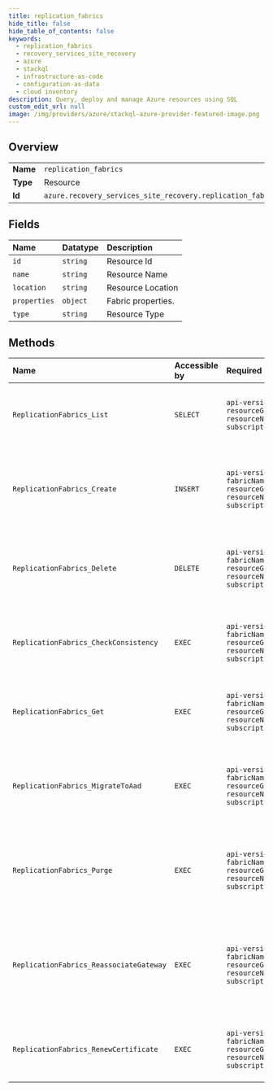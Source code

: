 ```yaml
---
title: replication_fabrics
hide_title: false
hide_table_of_contents: false
keywords:
  - replication_fabrics
  - recovery_services_site_recovery
  - azure    
  - stackql
  - infrastructure-as-code
  - configuration-as-data
  - cloud inventory
description: Query, deploy and manage Azure resources using SQL
custom_edit_url: null
image: /img/providers/azure/stackql-azure-provider-featured-image.png
---
```

  
    

## Overview
<table><tbody>
<tr><td><b>Name</b></td><td><code>replication_fabrics</code></td></tr>
<tr><td><b>Type</b></td><td>Resource</td></tr>
<tr><td><b>Id</b></td><td><code>azure.recovery_services_site_recovery.replication_fabrics</code></td></tr>
</tbody></table>

## Fields
| Name | Datatype | Description |
|:-----|:---------|:------------|
| `id` | `string` | Resource Id |
| `name` | `string` | Resource Name |
| `location` | `string` | Resource Location |
| `properties` | `object` | Fabric properties. |
| `type` | `string` | Resource Type |
## Methods
| Name | Accessible by | Required Params | Description |
|:-----|:--------------|:----------------|:------------|
| `ReplicationFabrics_List` | `SELECT` | `api-version, resourceGroupName, resourceName, subscriptionId` | Gets a list of the Azure Site Recovery fabrics in the vault. |
| `ReplicationFabrics_Create` | `INSERT` | `api-version, fabricName, resourceGroupName, resourceName, subscriptionId` | The operation to create an Azure Site Recovery fabric (for e.g. Hyper-V site). |
| `ReplicationFabrics_Delete` | `DELETE` | `api-version, fabricName, resourceGroupName, resourceName, subscriptionId` | The operation to delete or remove an Azure Site Recovery fabric. |
| `ReplicationFabrics_CheckConsistency` | `EXEC` | `api-version, fabricName, resourceGroupName, resourceName, subscriptionId` | The operation to perform a consistency check on the fabric. |
| `ReplicationFabrics_Get` | `EXEC` | `api-version, fabricName, resourceGroupName, resourceName, subscriptionId` | Gets the details of an Azure Site Recovery fabric. |
| `ReplicationFabrics_MigrateToAad` | `EXEC` | `api-version, fabricName, resourceGroupName, resourceName, subscriptionId` | The operation to migrate an Azure Site Recovery fabric to AAD. |
| `ReplicationFabrics_Purge` | `EXEC` | `api-version, fabricName, resourceGroupName, resourceName, subscriptionId` | The operation to purge(force delete) an Azure Site Recovery fabric. |
| `ReplicationFabrics_ReassociateGateway` | `EXEC` | `api-version, fabricName, resourceGroupName, resourceName, subscriptionId` | The operation to move replications from a process server to another process server. |
| `ReplicationFabrics_RenewCertificate` | `EXEC` | `api-version, fabricName, resourceGroupName, resourceName, subscriptionId` | Renews the connection certificate for the ASR replication fabric. |

